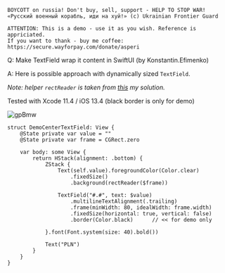 ```
BOYCOTT on russia! Don't buy, sell, support - HELP TO STOP WAR!
«Русский военный корабль, иди на хуй!» (c) Ukrainian Frontier Guard

ATTENTION: This is a demo - use it as you wish. Reference is appriciated.
If you want to thank - buy me coffee: https://secure.wayforpay.com/donate/asperi
```

Q: Make TextField wrap it content in SwiftUI (by Konstantin.Efimenko)

A: Here is possible approach with dynamically sized `TextField`.

*Note: helper `rectReader` is taken from [this](https://github.com/Asperi-Demo/4SwiftUI/blob/master/Answers/Get_CGRect_view.md) my solution.*

Tested with Xcode 11.4 / iOS 13.4 (black border is only for demo)

![gpBmw](https://user-images.githubusercontent.com/62171579/170859725-5f117f8a-3278-4d57-a168-2e6c9f65e734.gif)

```
struct DemoCenterTextField: View {
    @State private var value = ""
    @State private var frame = CGRect.zero

    var body: some View {
        return HStack(alignment: .bottom) {
            ZStack {
                Text(self.value).foregroundColor(Color.clear)
                    .fixedSize()
                    .background(rectReader($frame))

                TextField("#.#", text: $value)
                    .multilineTextAlignment(.trailing)
                    .frame(minWidth: 80, idealWidth: frame.width)
                    .fixedSize(horizontal: true, vertical: false)
                    .border(Color.black)      // << for demo only

            }.font(Font.system(size: 40).bold())

            Text("PLN")
        }
    }
}
```
